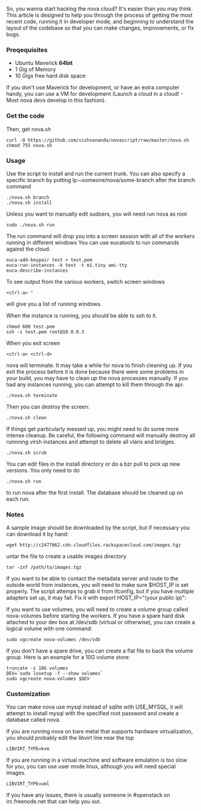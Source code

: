So, you wanna start hacking the nova cloud?  It's easier than you may think.  This article is designed to help you through the process of getting the most recent code, running it in developer mode, and beginning to understand the layout of the codebase so that you can make changes, improvements, or fix bugs.


### Preqequisites

* Ubuntu Maverick __64bit__
* 1 Gig of Memory
* 10 Gigs free hard disk space

If you don't use Maverick for development, or have an extra computer handy, you can use a VM for development (Launch a cloud in a cloud! - Most nova devs develop in this fashion).

### Get the code

Then, get nova.sh

    curl -O https://github.com/vishvananda/novascript/raw/master/nova.sh
    chmod 755 nova.sh

### Usage

Use the script to install and run the current trunk. You can also specify a specific branch by putting lp:~someone/nova/some-branch after the branch command

    ./nova.sh branch
    ./nova.sh install

Unless you want to manually edit sudoers, you will need run nova as root

    sudo ./nova.sh run

The run command will drop you into a screen session with all of the workers running in different windows  You can use eucatools to run commands against the cloud.

    euca-add-keypair test > test.pem
    euca-run-instances -k test -t m1.tiny ami-tty
    euca-describe-instances

To see output from the various workers, switch screen windows

    <ctrl-a> "

will give you a list of running windows.

When the instance is running, you should be able to ssh to it.

    chmod 600 test.pem
    ssh -i test.pem root@10.0.0.3

When you exit screen

    <ctrl-a> <ctrl-d>

nova will terminate.  It may take a while for nova to finish cleaning up.  If you exit the process before it is done because there were some problems in your build, you may have to clean up the nova processes manually.  If you had any instances running, you can attempt to kill them through the api:

    ./nova.sh terminate

Then you can destroy the screen:

    ./nova.sh clean

If things get particularly messed up, you might need to do some more intense cleanup.  Be careful, the following command will manually destroy all runnning virsh instances and attempt to delete all vlans and bridges.

    ./nova.sh scrub

You can edit files in the install directory or do a bzr pull to pick up new versions. You only need to do

    ./nova.sh run

to run nova after the first install.  The database should be cleaned up on each run.

### Notes

A sample image should be downloaded by the script, but if necessary you can download it by hand:

    wget http://c2477062.cdn.cloudfiles.rackspacecloud.com/images.tgz

untar the file to create a usable images directory

    tar -zxf /path/to/images.tgz

If you want to be able to contact the metadata server and route to the outside world from instances, you will need to make sure $HOST_IP is set properly.  The script attemps to grab it from ifconfig, but if you have multiple adapters set up, it may fail.  Fix it with export HOST_IP="(your public ip)":

If you want to use volumes, you will need to create a volume group called nova-volumes before starting the workers.  If you have a spare hard disk attached to your dev box at /dev/sdb (virtual or otherwise), you can create a logical volume with one command:

    sudo vgcreate nova-volumes /dev/sdb

If you don't have a spare drive, you can create a flat file to back the volume group. Here is an example for a 10G volume store:

    truncate -s 10G volumes
    DEV=`sudo losetup -f --show volumes`
    sudo vgcreate nova-volumes $DEV

### Customization

You can make nova use mysql instead of sqlite with USE_MYSQL, it will attempt to install mysql with the specified root password and create a database called nova.

If you are running nova on bare metal that supports hardware virtualization, you should probably edit the libvirt line near the top

    LIBVIRT_TYPE=kvm

If you are running in a virtual machine and software emulation is too slow for you, you can use user mode linux, although you will need special images.

    LIBVIRT_TYPE=uml

If you have any issues, there is usually someone in #openstack on irc.freenode.net that can help you out.
